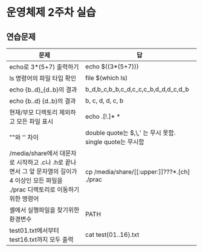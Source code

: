 # 운영체제 2주차 실습
## 연습문제

|문제|답|
|---|---|
|echo로 3*(5+7) 출력하기|echo $((3*(5+7)))|
|ls 명령어의 파일 타입 확인|file $(which ls)|
|echo {b..d}_{d..b}의 결과|b_d,b_c,b_b,c_d,c_c,c_b,d_d,d_c,d_b|
|echo {b..d} {d..b}의 결과|b, c, d, d, c, b|
|현재/부모 디렉토리 제외하고 모든 파일 표시|echo .[!.]* *|
|""와 '' 차이|double quote는 $,\\,' 는 무시 못함. single quote는 무시함|
|/media/share에서 대문자로 시작하고 .c나 .h로 끝나면서 그 앞 문자열의 길이가 4 이상인 모든 파일을 ./prac 디렉토리로 이동하기 위한 명령어|cp /media/share/[[:upper:]]???*.[ch] ./prac|
|셸에서 실행파일을 찾기위한 환경변수|PATH|
|test01.txt에서부터 test16.txt까지 모두 출력|cat test{01..16}.txt|

